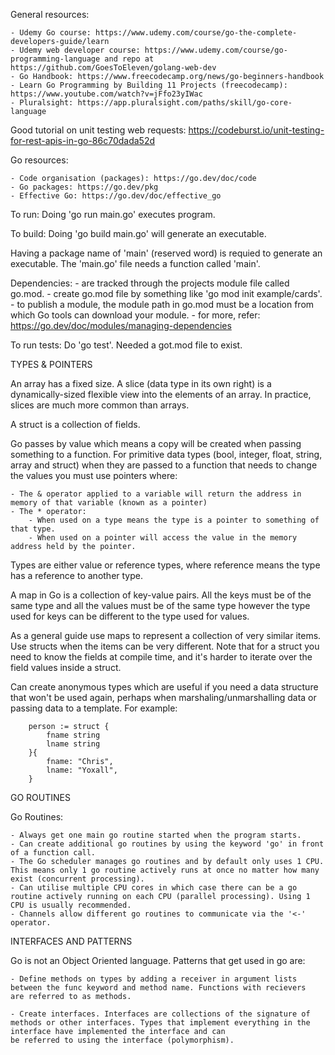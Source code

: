 
General resources:

    - Udemy Go course: https://www.udemy.com/course/go-the-complete-developers-guide/learn
    - Udemy web developer course: https://www.udemy.com/course/go-programming-language and repo at https://github.com/GoesToEleven/golang-web-dev
    - Go Handbook: https://www.freecodecamp.org/news/go-beginners-handbook
    - Learn Go Programming by Building 11 Projects (freecodecamp): https://www.youtube.com/watch?v=jFfo23yIWac
    - Pluralsight: https://app.pluralsight.com/paths/skill/go-core-language


Good tutorial on unit testing web requests: https://codeburst.io/unit-testing-for-rest-apis-in-go-86c70dada52d


Go resources:

    - Code organisation (packages): https://go.dev/doc/code
    - Go packages: https://go.dev/pkg
    - Effective Go: https://go.dev/doc/effective_go



To run:  Doing 'go run main.go' executes program.

To build: Doing 'go build main.go' will generate an executable.

Having a package name of 'main' (reserved word) is requied to generate an executable. The 'main.go' file needs a function called 'main'.

Dependencies:
    - are tracked through the projects module file called go.mod.
    - create go.mod file by something like 'go mod init example/cards'.
    - to publish a module, the module path in go.mod must be a location from which Go tools can download your module. 
    - for more, refer: https://go.dev/doc/modules/managing-dependencies

To run tests: Do 'go test'. Needed a got.mod file to exist. 


TYPES & POINTERS

An array has a fixed size. A slice (data type in its own right) is a dynamically-sized flexible view into the elements of an array. In practice, slices are much more common than arrays.

A struct is a collection of fields.

Go passes by value which means a copy will be created when passing something to a function. For primitive data types (bool, integer, float, string, array and struct) when they are passed to a 
function that needs to change the values you must use pointers where:

    - The & operator applied to a variable will return the address in memory of that variable (known as a pointer)
    - The * operator:
        - When used on a type means the type is a pointer to something of that type.
        - When used on a pointer will access the value in the memory address held by the pointer.

Types are either value or reference types, where reference means the type has a reference to another type.

A map in Go is a collection of key-value pairs. All the keys must be of the same type and all the values must be of the same type however the type
used for keys can be different to the type used for values.

As a general guide use maps to represent a collection of very similar items. Use structs when the items can be very different. Note that for 
a struct you need to know the fields at compile time, and it's harder to iterate over the field values inside a struct.

Can create anonymous types which are useful if you need a data structure that won't be used again, perhaps when marshaling/unmarshalling data or passing data to a template. For example:

        person := struct {
            fname string
            lname string
        }{
            fname: "Chris",
            lname: "Yoxall",
        }


GO ROUTINES

Go Routines:

    - Always get one main go routine started when the program starts.
    - Can create additional go routines by using the keyword 'go' in front of a function call.
    - The Go scheduler manages go routines and by default only uses 1 CPU. This means only 1 go routine actively runs at once no matter how many exist (concurrent processing).
    - Can utilise multiple CPU cores in which case there can be a go routine actively running on each CPU (parallel processing). Using 1 CPU is usually recommended.
    - Channels allow different go routines to communicate via the '<-' operator.



INTERFACES AND PATTERNS

Go is not an Object Oriented language. Patterns that get used in go are:

    - Define methods on types by adding a receiver in argument lists between the func keyword and method name. Functions with recievers 
    are referred to as methods.

    - Create interfaces. Interfaces are collections of the signature of methods or other interfaces. Types that implement everything in the interface have implemented the interface and can
    be referred to using the interface (polymorphism).

